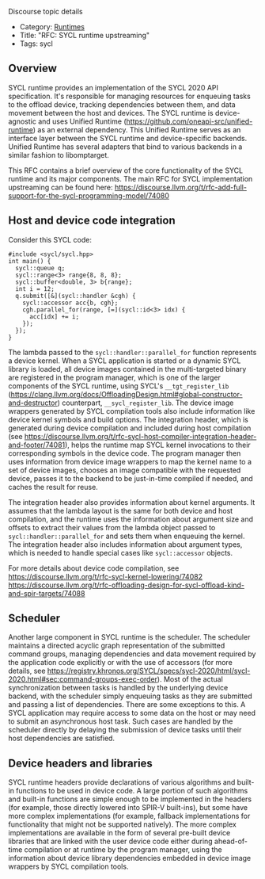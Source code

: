 Discourse topic details

- Category: [Runtimes](https://discourse.llvm.org/c/runtimes/64)
- Title: "RFC: SYCL runtime upstreaming"
- Tags: sycl

## Overview

SYCL runtime provides an implementation of the SYCL 2020 API specification. It's
responsible for managing resources for enqueuing tasks to the offload device,
tracking dependencies between them, and data movement between the host and
devices. The SYCL runtime is device-agnostic and uses Unified Runtime
(https://github.com/oneapi-src/unified-runtime) as an external dependency. This
Unified Runtime serves as an interface layer between the SYCL runtime and
device-specific backends. Unified Runtime has several adapters that bind to
various backends in a similar fashion to libomptarget.

This RFC contains a brief overview of the core functionality of the SYCL runtime
and its major components. The main RFC for SYCL implementation upstreaming can
be found here:
https://discourse.llvm.org/t/rfc-add-full-support-for-the-sycl-programming-model/74080

## Host and device code integration

Consider this SYCL code:

```
#include <sycl/sycl.hpp>
int main() {
  sycl::queue q;
  sycl::range<3> range{8, 8, 8};
  sycl::buffer<double, 3> b{range};
  int i = 12;
  q.submit([&](sycl::handler &cgh) {
    sycl::accessor acc{b, cgh};
    cgh.parallel_for(range, [=](sycl::id<3> idx) {
      acc[idx] += i;
    });
  });
}
```

The lambda passed to the `sycl::handler::parallel_for` function represents a
device kernel. When a SYCL application is started or a dynamic SYCL library is
loaded, all device images contained in the multi-targeted binary are registered
in the program manager, which is one of the larger components of the SYCL
runtime, using SYCL's `__tgt_register_lib`
(https://clang.llvm.org/docs/OffloadingDesign.html#global-constructor-and-destructor)
counterpart, `__sycl_register_lib`. The device image wrappers generated by SYCL
compilation tools also include information like device kernel symbols and
build options. The integration header, which is generated during device compilation and
included during host compilation (see
https://discourse.llvm.org/t/rfc-sycl-host-compiler-integration-header-and-footer/74081),
helps the runtime map SYCL kernel invocations to their corresponding symbols in
the device code. The program manager then uses information from device image
wrappers to map the kernel name to a set of device images, chooses an image
compatible with the requested device, passes it to the backend to be
just-in-time compiled if needed, and caches the result for reuse.

The integration header also provides information about kernel arguments.
It assumes that the lambda layout is the same for both device and host
compilation, and the runtime uses the information about argument size
and offsets to extract their values from the lambda object passed to
`sycl::handler::parallel_for` and sets them when enqueuing the kernel. The
integration header also includes information about argument types, which
is needed to handle special cases like `sycl::accessor` objects.

For more details about device code compilation, see
https://discourse.llvm.org/t/rfc-sycl-kernel-lowering/74082
https://discourse.llvm.org/t/rfc-offloading-design-for-sycl-offload-kind-and-spir-targets/74088

## Scheduler

Another large component in SYCL runtime is the scheduler. The scheduler
maintains a directed acyclic graph representation of the submitted command
groups, managing dependencies and data movement required by the application code
explicitly or with the use of accessors (for more details, see
https://registry.khronos.org/SYCL/specs/sycl-2020/html/sycl-2020.html#sec:command-groups-exec-order).
Most of the actual synchronization between tasks is handled by the underlying
device backend, with the scheduler simply enqueuing tasks as they are submitted
and passing a list of dependencies. There are some exceptions to this. A SYCL
application may require access to some data on the host or may need to submit an
asynchronous host task. Such cases are handled by the scheduler directly by
delaying the submission of device tasks until their host dependencies are
satisfied.



## Device headers and libraries

SYCL runtime headers provide declarations of various algorithms and
built-in functions to be used in device code. A large portion of such
algorithms and built-in functions are simple enough to be implemented in
the headers (for example, those directly lowered into SPIR-V built-ins),
but some have more complex implementations (for example, fallback
implementations for functionality that might not be supported natively).
The more complex implementations are available in the form of several
pre-built device libraries that are linked with the user device code
either during ahead-of-time compilation or at runtime by the program
manager, using the information about device library dependencies
embedded in device image wrappers by SYCL compilation tools.
